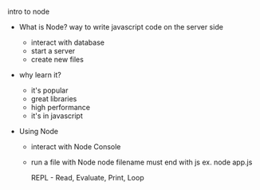 intro to node

* What is Node?
way to write javascript code on the server side
    - interact with database
    - start a server
    - create new files

* why learn it?
    - it's popular
    - great libraries
    - high performance
    - it's in javascript

* Using Node
    - interact with Node Console
    - run a file with Node
        node <file name>
        filename must end with js
        ex. node app.js


        REPL - Read, Evaluate, Print, Loop


